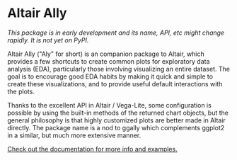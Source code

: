 # Altair Ally

*This package is in early development and its name, API, etc might change rapidly. It is not yet on PyPI.*

Altair Ally ("Aly" for short) is an companion package to Altair,
which provides a few shortcuts to create common plots
for exploratory data analysis (EDA),
particularly those involving visualizing an entire dataset.
The goal is to encourage good EDA habits
by making it quick and simple to create these visualizations,
and to provide useful default interactions with the plots.

Thanks to the excellent API in Altair / Vega-Lite,
some configuration is possible
by using the built-in methods of the returned chart objects,
but the general philosophy is that highly customized plots
are better made in Altair directly.
The package name is a nod to ggally
which complements ggplot2 in a similar,
but much more extensive manner.

[Check out the documentation for more info and examples.](https://joelostblom.github.io/altair_ally/)
